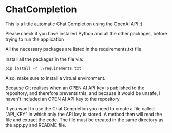 # ChatCompletion
This is a little automatic Chat Completion using the OpenAI API :)

Please check if you have installed Python and all the other packages, before trying to run the application

All the necessary packages are listed in the requirements.txt file

Install all the packages in the file via:

    pip install -r .\requirements.txt

Also, make sure to install a virtual environment.

Because Git realises when an OPEN AI API key is published to the repository, and therefore prevents this, and because it would be unsafe, I haven't included an OPEN AI API key to the repository.

If you want to use the Chat Completion you need to create a file called "API_KEY" in which only the API key is stored. A method then will read the file and extract the code. The file must be created in the same directory as the app.py and README file.